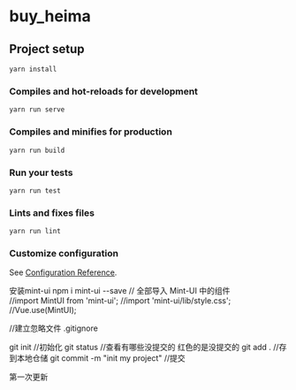 # buy_heima

## Project setup
```
yarn install
```

### Compiles and hot-reloads for development
```
yarn run serve
```

### Compiles and minifies for production
```
yarn run build
```

### Run your tests
```
yarn run test
```

### Lints and fixes files
```
yarn run lint
```

### Customize configuration
See [Configuration Reference](https://cli.vuejs.org/config/).


安装mint-ui
npm i mint-ui --save
// 全部导入 Mint-UI 中的组件   
//import MintUI from 'mint-ui';
//import 'mint-ui/lib/style.css';
//Vue.use(MintUI);

//建立忽略文件
.gitignore

git init  //初始化
git status //查看有哪些没提交的  红色的是没提交的
git add .   //存到本地仓储
git commit -m "init my project"  //提交

第一次更新
